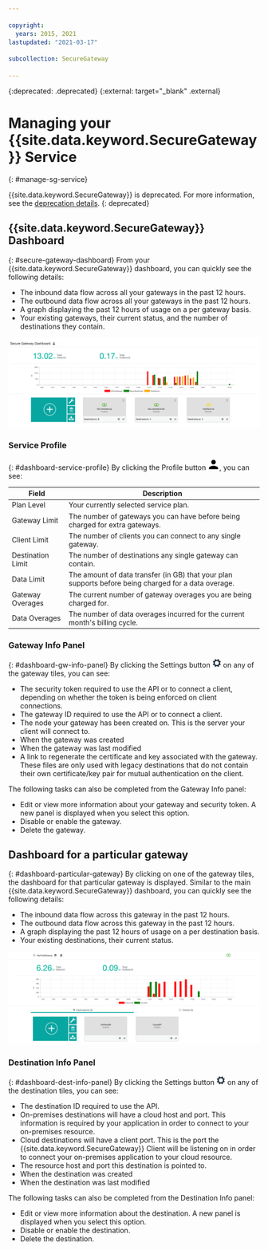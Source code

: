 ```yaml
---

copyright:
  years: 2015, 2021
lastupdated: "2021-03-17"

subcollection: SecureGateway

---
```

{:deprecated: .deprecated}
{:external: target="_blank" .external}

# Managing your {{site.data.keyword.SecureGateway}} Service
{: #manage-sg-service}

{{site.data.keyword.SecureGateway}} is deprecated. For more information, see the [deprecation details](/docs/SecureGateway?topic=SecureGateway-dep-overview).
{: deprecated}

## {{site.data.keyword.SecureGateway}} Dashboard
{: #secure-gateway-dashboard}
From your {{site.data.keyword.SecureGateway}} dashboard, you can quickly see the following details:

- The inbound data flow across all your gateways in the past 12 hours.
- The outbound data flow across all your gateways in the past 12 hours.
- A graph displaying the past 12 hours of usage on a per gateway basis.
- Your existing gateways, their current status, and the number of destinations they contain.

![{{site.data.keyword.SecureGateway}} Dashboard with Usage](./images/dashboardUsage.png?raw=true "{{site.data.keyword.SecureGateway}} Dashboard with Usage")

### Service Profile
{: #dashboard-service-profile}
By clicking the Profile button ![Profile Button](./images/profileIcon.png?raw=true "Profile Button"), you can see:

Field | Description
-- | --
Plan Level | Your currently selected service plan.
Gateway Limit | The number of gateways you can have before being charged for extra gateways.
Client Limit | The number of clients you can connect to any single gateway.
Destination Limit | The number of destinations any single gateway can contain.
Data Limit | The amount of data transfer (in GB) that your plan supports before being charged for a data overage.
Gateway Overages | The current number of gateway overages you are being charged for.
Data Overages | The number of data overages incurred for the current month's billing cycle.

### Gateway Info Panel
{: #dashboard-gw-info-panel}
By clicking the Settings button ![Setting Button](./images/settingIcon.png?raw=true "Setting Button") on any of the gateway tiles, you can see:

- The security token required to use the API or to connect a client, depending on whether the token is being enforced on client connections.
- The gateway ID required to use the API or to connect a client.
- The node your gateway has been created on.  This is the server your client will connect to.
- When the gateway was created
- When the gateway was last modified
- A link to regenerate the certificate and key associated with the gateway.  These files are only used with legacy destinations that do not contain their own certificate/key pair for mutual authentication on the client.

The following tasks can also be completed from the Gateway Info panel:

- Edit or view more information about your gateway and security token.  A new panel is displayed when you select this option.
- Disable or enable the gateway.
- Delete the gateway.

## Dashboard for a particular gateway
{: #dashboard-particular-gateway}
By clicking on one of the gateway tiles, the dashboard for that particular gateway is displayed.  Similar to the main {{site.data.keyword.SecureGateway}} dashboard, you can quickly see the following details:

- The inbound data flow across this gateway in the past 12 hours.
- The outbound data flow across this gateway in the past 12 hours.
- A graph displaying the past 12 hours of usage on a per destination basis.
- Your existing destinations, their current status.

![Dashboard for a particular gateway](./images/viewGateway.png?raw=true "Dashboard for a particular gateway")

### Destination Info Panel
{: #dashboard-dest-info-panel}
By clicking the Settings button ![Setting Button](./images/settingIcon.png?raw=true "Setting Button") on any of the destination tiles, you can see:

- The destination ID required to use the API.
- On-premises destinations will have a cloud host and port.  This information is required by your application in order to connect to your on-premises resource.
- Cloud destinations will have a client port.  This is the port the {{site.data.keyword.SecureGateway}} Client will be listening on in order to connect your on-premises application to your cloud resource.
- The resource host and port this destination is pointed to.
- When the destination was created
- When the destination was last modified

The following tasks can also be completed from the Destination Info panel:

- Edit or view more information about the destination.  A new panel is displayed when you select this option.
- Disable or enable the destination.
- Delete the destination.
